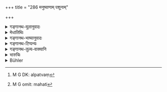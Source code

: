 +++
title = "286 मनुष्याणाम् पशूनाम्"

+++

<details><summary>गङ्गानथ-मूलानुवादः</summary>

When a hurt has been inflicted on men or animals, with the motive of causing pain, the king shall inflict punishment in proportion to the greatness of the pain caused.—(286)
</details>

<details><summary>मेधातिथिः</summary>

यद् उक्तं "त्वग्भेदकः" (म्ध् ८.२८४) इति तस्य विशेषो ऽयम् । असति मनुष्यग्रहणे प्राणिमात्रहिंसाविषयत्वे ऽस्य श्लोकस्य महापशूनां क्षुद्राणां च पशुपक्षिमृगाणां तुल्यदण्डता मा भूद् इति तदर्थम् इदम् । **यथा याथा महद् दुःखम्** इति । स्वल्पे भेदने शोणिते च प्राणिनां महत्त्वाद् अल्पत्वे[^२३७] प्रहारस्य शताद् ऊनो ऽपि दण्डम् अर्हति, महति[^२३८] शताद् अभ्यधिको ऽपि । 


[^२३८]:
     M G omit: mahati


[^२३७]:
     M G DK: alpatvaṃ

<u>अन्ये तु</u> महग्रहणान्[^२३९] महति दुःखे दण्डवृद्ध्यर्थम्, नाल्पे ऽपचयार्थम्, यथाश्रुतम् एव । तत्र **दुःखाय प्रहृते** दुःखोत्पत्त्यर्थं प्रहारे । प्रमादतस्[^२४०] तु न वृद्धिः । "अनुबन्धं परिज्ञाय" (म्ध् ८.१२६) इत् अस्यैव श्लोकद्वयम् उदाहरणभङ्ग्या[^२४१] व्याख्येयम् ॥ ८.२८६ ॥
</details>

<details><summary>गङ्गानथ-भाष्यानुवादः</summary>

This verse supplies deails (details?) in connection with what has been said before regarding ‘the breaker of skin, etc.’ (in 281).

If the term ‘*men*’ did not occur, and the verse were taken as referring to any and every living creature, it would give the idea that the same punishment is to be inflicted in the case of the larger as well as the smaller beasts, birds and deer; and it is for the. purpose of precluding this idea that the term ‘*men*’ has been added.

‘*In proportion to the greatness of the pain earned*’;—if the animal hurt is a large one, and the extent of the bruise or the quantity of blood is small, then the hurt being ‘small,’ the fine shall be less than a hundred; while if the hurt is ‘serious,’ it may exceed a hundred.

Others have said that the text has added the term ‘greatness’ for the purpose of indicating that in the case of great pain, the fine shall be increased,—and it does not mean that when the pain caused is not great, the fine shall be decreased.

‘*With the motive of earning pain*’—*i.e*., when the hurt is inflicted with the clear intention of giving pain; hence there is no enhancement of the fine if the hurt has been inflicted by chance carelessness.

These two verses are instances of cases where the attendant circumstances have to be taken into consideration in the apportioning of fines for hurt; and it is in this sense that they should be interpreted.—(286)
</details>

<details><summary>गङ्गानथ-टिप्पन्यः</summary>

This verse is quoted in *Vivādaratnākara* (p. 266), which adds that
‘*duḥkhāya*’ means ‘with the intention of giving pain and the addition
of this implies that there is no crime if the hurt is caused by
chance;—and in *Vivādacintāmaṇi* (Calcutta, p. 75), which explains
‘*duḥkhāya*’ as ‘with the intention of causing pain.’
</details>

<details><summary>गङ्गानथ-तुल्य-वाक्यानि</summary>

**(verses 8.286-287)  
**

*Viṣṇu* (5.75-76).—‘All those who have hurt a man, shall pay the expense
of his cure;—so also those who have hurt a domestic animal.’

*Yājñavalkya* (2.222).—‘he who hurts a man should pay the expenses of
the cure, and should also be made to pay the fine that has been ordained
in connection with lighting.’

*Kātyāyana* (Aparārka, p. 816).—‘On hurting the body or the
sense-organs, the offender should be fined and also made to pay whatever
may satisfy the man hurt, as also the expenses that may be incurred in
the complete healing of the wounds inflicted.’

*Bṛhaspati* (21.10).—‘He who injures a limb, or divides it, or cuts it
off, shall be compelled to pay the expenses of curing it, and he who may
have taken away an article during the quarrel shall restore it.’

*Arthaśāstra* (p. 107).—‘For breaking the thigh or the neck, for
piercing the eye, and for making a man unable to move, or speak or eat,
the middle amercement shall he inflicted, and the offender shall also be
made to pay the expenses for the healing of the wound.’
</details>

<details><summary>भारुचिः</summary>

एवं च सत्य् अयं पूर्वस्य हिंसादण्दस्य विशेषार्थो विज्ञेयः । कथम् । "त्वग्भेदक" इति हि यो दण्डविधिर् उक्तः, तस्यापराधानुरूपेणोनाधिकता प्राङ्विवाकेन कल्पनीयेत्य् एवमर्थः श्लोकः ॥ ८.२८५ ॥
</details>

<details><summary>Bühler</summary>

286	If a blow is struck against men or animals in order to (give them) pain, (the judge) shall inflict a fine in proportion to the amount of pain (caused).
</details>
